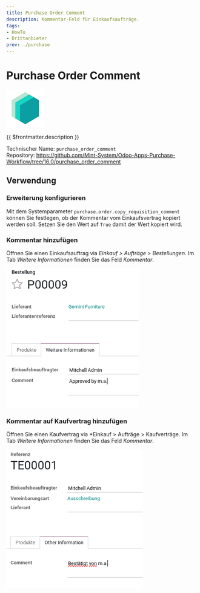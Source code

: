 ```yaml
---
title: Purchase Order Comment
description: Kommentar-Feld für Einkaufsaufträge.
tags:
- HowTo
- Drittanbieter
prev: ./purchase
---
```

# Purchase Order Comment
![icon_oms_box](attachments/icons_odoo_mint_system.png)

{{ $frontmatter.description }}

Technischer Name: `purchase_order_comment`\
Repository: <https://github.com/Mint-System/Odoo-Apps-Purchase-Workflow/tree/16.0/purchase_order_comment>

## Verwendung

### Erweiterung konfigurieren

Mit dem Systemparameter `purchase.order.copy_requisition_comment` können Sie festlegen, ob der Kommentar vom Einkaufsvertrag kopiert werden soll. Setzen Sie den Wert auf `True` damit der Wert kopiert wird.

### Kommentar hinzufügen

Öffnen Sie einen Einkaufsauftrag via *Einkauf > Aufträge > Bestellungen*. Im Tab *Weitere Informationen* finden Sie das Feld *Kommentar*.

![](attachments/Purchase%20Order%20Comment.png)

### Kommentar auf Kaufvertrag hinzufügen

Öffnen Sie einen Kaufvertrag via *Einkauf > Aufträge > Kaufverträge. Im Tab *Weitere Informationen* finden Sie das Feld *Kommentar*.

![](attachments/Purchase%20Order%20Comment%20Kaufvertrag.png)



